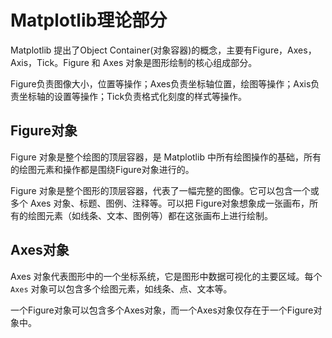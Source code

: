 # Matplotlib理论部分

Matplotlib 提出了Object Container(对象容器)的概念，主要有Figure，Axes，Axis，Tick。Figure 和 Axes 对象是图形绘制的核心组成部分。

Figure负责图像大小，位置等操作；Axes负责坐标轴位置，绘图等操作；Axis负责坐标轴的设置等操作；Tick负责格式化刻度的样式等操作。

## Figure对象

Figure 对象是整个绘图的顶层容器，是 Matplotlib 中所有绘图操作的基础，所有的绘图元素和操作都是围绕Figure对象进行的。

Figure 对象是整个图形的顶层容器，代表了一幅完整的图像。它可以包含一个或多个 Axes 对象、标题、图例、注释等。可以把 Figure对象想象成一张画布，所有的绘图元素（如线条、文本、图例等）都在这张画布上进行绘制。

## Axes对象

Axes 对象代表图形中的一个坐标系统，它是图形中数据可视化的主要区域。每个 `Axes` 对象可以包含多个绘图元素，如线条、点、文本等。

一个Figure对象可以包含多个Axes对象，而一个Axes对象仅存在于一个Figure对象中。

